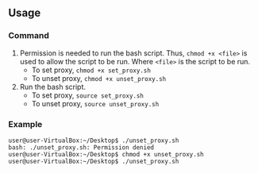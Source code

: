 ## Usage
### Command
1.  Permission is needed to run the bash script. Thus, `chmod +x <file>` is used to allow the script to be run. Where ```<file>``` is the script to be run.
    -    To set proxy, ```chmod +x set_proxy.sh```
    -    To unset proxy, ```chmod +x unset_proxy.sh```
2. Run the bash script.
   -    To set proxy, ```source set_proxy.sh```
   -    To unset proxy, ```source unset_proxy.sh```

### Example
```
user@user-VirtualBox:~/Desktop$ ./unset_proxy.sh
bash: ./unset_proxy.sh: Permission denied
user@user-VirtualBox:~/Desktop$ chmod +x unset_proxy.sh
user@user-VirtualBox:~/Desktop$ ./unset_proxy.sh
```
